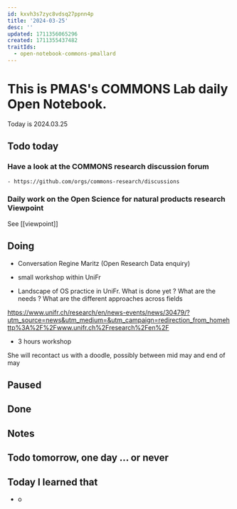 ```yaml
---
id: kxvh3s7zyc8vdsq27ppnn4p
title: '2024-03-25'
desc: ''
updated: 1711356065296
created: 1711355437482
traitIds:
  - open-notebook-commons-pmallard
---
```


# This is PMAS's COMMONS Lab daily Open Notebook.

Today is 2024.03.25

## Todo today

### Have a look at the COMMONS research discussion forum
    - https://github.com/orgs/commons-research/discussions

### Daily work on the Open Science for natural products research Viewpoint

See [[viewpoint]]


###
###

## Doing

- Conversation Regine Maritz (Open Research Data enquiry)

- small workshop within UniFr

- Landscape of OS practice in UniFr. What is done yet ? What are the needs ?
What are the different approaches across fields 

https://www.unifr.ch/research/en/news-events/news/30479/?utm_source=news&utm_medium=&utm_campaign=redirection_from_homehttp%3A%2F%2Fwww.unifr.ch%2Fresearch%2Fen%2F

- 3 hours workshop

She will recontact us with a doodle, possibly between mid may and end of may




## Paused

## Done

## Notes

## Todo tomorrow, one day ... or never 


###
###


## Today I learned that

- o